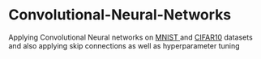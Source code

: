 # Convolutional-Neural-Networks
Applying Convolutional Neural networks on <u> MNIST </u> and <u>CIFAR10</u> datasets and also applying skip connections as well as hyperparameter tuning

